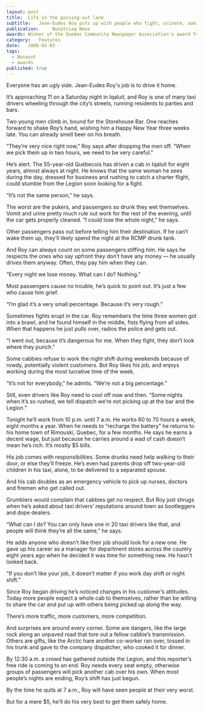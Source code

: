 ```yaml
---
layout:	post
title:	Life in the passing-out lane
subtitle:	Jean-Eudes Roy puts up with people who fight, urinate, vomit and pass out in his car. He earns $5 a trip.
publication:     Nunatsiaq News
awards: Winner of the Quebec Community Newspaper Association's award for best feature story
category:	Features
date:	2006-02-03
tags: 
  - Nunavut
  - awards
published: true
---
```


Everyone has an ugly side. Jean-Eudes Roy's job is to drive it home.

It’s approaching 11 on a Saturday night in Iqaluit, and Roy is one of many taxi drivers wheeling through the city’s streets, running residents to parties and bars.

Two young men climb in, bound for the Storehouse Bar. One reaches forward to shake Roy’s hand, wishing him a Happy New Year three weeks late. You can already smell beer on his breath.

“They’re very nice right now,” Roy says after dropping the men off. “When we pick them up in two hours, we need to be very careful.” <!-- BREAK -->

He’s alert. The 55-year-old Québecois has driven a cab in Iqaluit for eight years, almost always at night. He knows that the same woman he sees during the day, dressed for business and rushing to catch a charter flight, could stumble from the Legion soon looking for a fight.

“It’s not the same person,” he says.

The worst are the pukers, and passengers so drunk they wet themselves. Vomit and urine pretty much rule out work for the rest of the evening, until the car gets properly cleaned. “I could lose the whole night,” he says.

Other passengers pass out before telling him their destination. If he can’t wake them up, they’ll likely spend the night at the RCMP drunk tank.

And Roy can always count on some passengers stiffing him. He says he respects the ones who say upfront they don’t have any money — he usually drives them anyway. Often, they pay him when they can.

“Every night we lose money. What can I do? Nothing.”

Most passengers cause no trouble, he’s quick to point out. It’s just a few who cause him grief.

“I’m glad it’s a very small percentage. Because it’s very rough.”

Sometimes fights erupt in the car. Roy remembers the time three women got into a brawl, and he found himself in the middle, fists flying from all sides. When that happens he just pulls over, radios the police and gets out.

“I went out, because it’s dangerous for me. When they fight, they don’t look where they punch.”

Some cabbies refuse to work the night shift during weekends because of rowdy, potentially violent customers. But Roy likes his job, and enjoys working during the most lucrative time of the week.

“It’s not for everybody,” he admits. “We’re not a big percentage.”

Still, even drivers like Roy need to cool off now and then. “Some nights when it’s so rushed, we tell dispatch we’re not picking up at the bar and the Legion.”

Tonight he’ll work from 10 p.m. until 7 a.m. He works 60 to 70 hours a week, eight months a year. When he needs to “recharge the battery” he returns to his home town of Rimouski, Quebec, for a few months. He says he earns a decent wage, but just because he carries around a wad of cash doesn’t mean he’s rich. It’s mostly $5 bills.

His job comes with responsibilities. Some drunks need help walking to their door, or else they’ll freeze. He’s even had parents drop off two-year-old children in his taxi, alone, to be delivered to a separated spouse.

And his cab doubles as an emergency vehicle to pick up nurses, doctors and firemen who get called out.

Grumblers would complain that cabbies get no respect. But Roy just shrugs when he’s asked about taxi drivers’ reputations around town as bootleggers and dope dealers.

“What can I do? You can only have one in 20 taxi drivers like that, and people will think they’re all the same,” he says.

He adds anyone who doesn’t like their job should look for a new one. He gave up his career as a manager for department stores across the country eight years ago when he decided it was time for something new. He hasn’t looked back.

“If you don’t like your job, it doesn’t matter if you work day shift or night shift.”

Since Roy began driving he’s noticed changes in his customer’s attitudes. Today more people expect a whole cab to themselves, rather than be willing to share the car and put up with others being picked up along the way.

There’s more traffic, more customers, more competition.

And surprises are around every corner. Some are dangers, like the large rock along an unpaved road that tore out a fellow cabbie’s transmission. Others are gifts, like the Arctic hare another co-worker ran over, tossed in his trunk and gave to the company dispatcher, who cooked it for dinner.

By 12:30 a.m. a crowd has gathered outside the Legion, and this reporter’s free ride is coming to an end. Roy needs every seat empty, otherwise groups of passengers will pick another cab over his own. When most people’s nights are ending, Roy’s shift has just begun.

By the time he quits at 7 a.m., Roy will have seen people at their very worst.

But for a mere $5, he’ll do his very best to get them safely home.